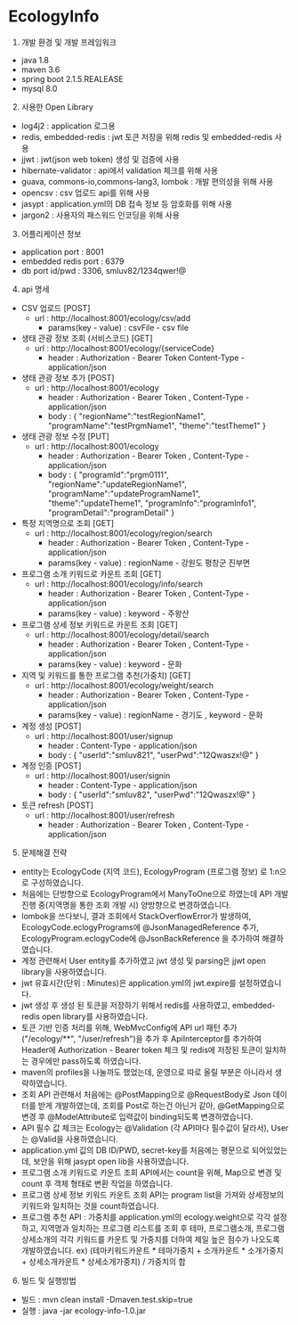 # EcologyInfo
1. 개발 환경 및 개발 프레임워크
  - java 1.8
  - maven 3.6
  - spring boot 2.1.5.REALEASE
  - mysql 8.0
  
2. 사용한 Open Library
  - log4j2 : application 로그용
  - redis, embedded-redis : jwt 토큰 저장을 위해 redis 및 embedded-redis 사용
  - jjwt : jwt(json web token) 생성 및 검증에 사용
  - hibernate-validator : api에서 validation 체크를 위해 사용
  - guava, commons-io,commons-lang3, lombok : 개발 편의성을 위해 사용
  - opencsv : csv 업로드 api를 위해 사용
  - jasypt : application.yml의 DB 접속 정보 등 암호화를 위해 사용
  - jargon2 : 사용자의 패스워드 인코딩을 위해 사용

3. 어플리케이션 정보
 - application port : 8001
 - embedded redis port : 6379
 - db port id/pwd : 3306, smluv82/1234qwer!@

4. api 명세
  - CSV 업로드 [POST]
    + url : http://localhost:8001/ecology/csv/add
      + params(key - value) : csvFile - csv file
  - 생태 관광 정보 조회 (서비스코드) [GET]
    + url : http://localhost:8001/ecology/{serviceCode}
      + header : Authorization - Bearer Token
                 Content-Type - application/json
  - 생태 관광 정보 추가 [POST]
    + url : http://localhost:8001/ecology
      + header : Authorization - Bearer Token
                , Content-Type - application/json
      + body : 
        {
          "regionName":"testRegionName1",
          "programName":"testPrgmName1",
          "theme":"testTheme1"
        }
  - 생태 관광 정보 수정 [PUT]
    + url : http://localhost:8001/ecology
      + header : Authorization - Bearer Token
                 , Content-Type - application/json
      + body :
        {
          "programId":"prgm0111",
          "regionName":"updateRegionName1",
          "programName":"updateProgramName1",
          "theme":"updateTheme1",
          "programInfo":"programInfo1",
          "programDetail":"programDetail"
        }
  - 특정 지역명으로 조회 [GET]
    + url : http://localhost:8001/ecology/region/search
      + header : Authorization - Bearer Token
                 , Content-Type - application/json
      + params(key - value) : regionName - 강원도 평창군 진부면
  - 프로그램 소개 키워드로 카운트 조회 [GET]
    + url : http://localhost:8001/ecology/info/search
      + header : Authorization - Bearer Token
                 , Content-Type - application/json
      + params(key - value) : keyword - 주왕산
  - 프로그램 상세 정보 키워드로 카운트 조회 [GET]
    + url : http://localhost:8001/ecology/detail/search
      + header : Authorization - Bearer Token
                 , Content-Type - application/json
      + params(key - value) : keyword - 문화
  - 지역 및 키워드를 통한 프로그램 추천(가중치) [GET]
    + url : http://localhost:8001/ecology/weight/search
      + header : Authorization - Bearer Token
                 , Content-Type - application/json
      + params(key - value) : regionName - 경기도  , keyword - 문화
  - 계정 생성 [POST]
    + url : http://localhost:8001/user/signup
      + header : Content-Type - application/json
      + body : 
        {
          "userId":"smluv821",
          "userPwd":"12Qwaszx!@"
        }
  - 계정 인증 [POST]
    + url : http://localhost:8001/user/signin
      + header : Content-Type - application/json
      + body :
        {
          "userId":"smluv82",
          "userPwd":"12Qwaszx!@"
        }
  - 토큰 refresh [POST]
    + url : http://localhost:8001/user/refresh
      + header : Authorization - Bearer Token
                 , Content-Type - application/json
            
  
5. 문제해결 전략
  - entity는 EcologyCode (지역 코드), EcologyProgram (프로그램 정보) 로 1:n으로 구성하였습니다.
  - 처음에는 단방향으로 EcologyProgram에서 ManyToOne으로 하였는데 API 개발 진행 중(지역명을 통한 조회 개발 시) 양방향으로 변경하였습니다.
  - lombok을 쓰다보니, 결과 조회에서 StackOverflowError가 발생하여,
     EcologyCode.eclogyPrograms에 @JsonManagedReference 추가, EcologyProgram.eclogyCode에 @JsonBackReference 을 추가하여 해결하였습니다.
  - 계정 관련해서 User entity를 추가하였고 jwt 생성 및 parsing은 jjwt open library을 사용하였습니다.
  - jwt 유효시간(단위 : Minutes)은 application.yml의 jwt.expire를 설정하였습니다.
  - jwt 생성 후 생성 된 토큰을 저장하기 위해서 redis를 사용하였고, embedded-redis open library를 사용하였습니다.
  - 토큰 기반 인증 처리를 위해, WebMvcConfig에 API url 패턴 추가 ("/ecology/**", "/user/refresh")을 추가 후
    ApiInterceptor를 추가하여 Header에 Authorization - Bearer token 체크 및 redis에 저장된 토큰이 일치하는 경우에만 pass하도록 하였습니다.
  - maven의 profiles을 나눌까도 했었는데, 운영으로 따로 올릴 부분은 아니라서 생략하였습니다.
  - 조회 API 관련해서 처음에는 @PostMapping으로 @RequestBody로 Json 데이터를 받게 개발하였는데, 조회를 Post로 하는건 아닌거 같아,
    @GetMapping으로 변경 후 @ModelAttribute로 입력값이 binding되도록 변경하였습니다.
  - API 필수 값 체크는 Ecology는 @Validation (각 API마다 필수값이 달라서), User는 @Valid을 사용하였습니다.
  - application.yml 값의 DB ID/PWD, secret-key를 처음에는 평문으로 되어있었는데, 보안을 위해 jasypt open lib을 사용하였습니다.
  - 프로그램 소개 키워드로 카운트 조회 API에서는 count을 위해, Map으로 변경 및 count 후 객체 형태로 변환 작업을 하였습니다.
  - 프로그램 상세 정보 키워드 카운트 조회 API는 program list을 가져와 상세정보의 키워드와 일치하는 것을 count하였습니다.
  - 프로그램 추천 API : 가중치를 application.yml의 ecology.weight으로 각각 설정 하고, 지역명과 일치하는 프로그램 리스트를 조회 후
                       테마, 프로그램소개, 프로그램상세소개의 각각 키워드를 카운트 및 가중치를 더하여 제일 높은 점수가 나오도록 개발하였습니다.
                       ex) (테마키워드카운트 * 테마가중치 + 소개카운트 * 소개가중치 + 상세소개카운트 * 상세소개가중치) / 가중치의 합
  
6. 빌드 및 실행방법
  - 빌드 : mvn clean install -Dmaven.test.skip=true
  - 실행 : java -jar ecology-info-1.0.jar
